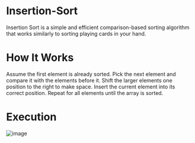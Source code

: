 # Insertion-Sort
Insertion Sort is a simple and efficient comparison-based sorting algorithm that works similarly to sorting playing cards in your hand.

# How It Works
Assume the first element is already sorted.
Pick the next element and compare it with the elements before it.
Shift the larger elements one position to the right to make space.
Insert the current element into its correct position.
Repeat for all elements until the array is sorted.
# Execution
![image](https://github.com/user-attachments/assets/f642130b-a529-450f-9317-71afc659b712)
